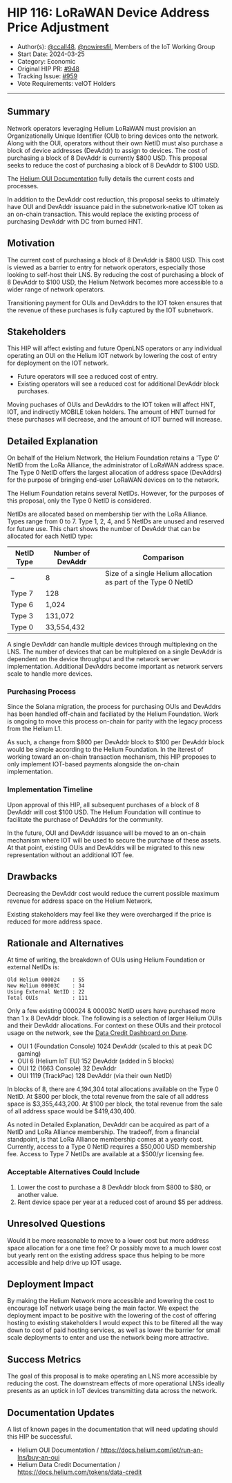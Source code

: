 # HIP 116: LoRaWAN Device Address Price Adjustment

- Author(s): [@ccall48](https://github.com/ccall48), [@nowiresfil](https://github.com/nowiresfil), Members of the IoT Working Group
- Start Date: 2024-03-25
- Category: Economic
- Original HIP PR: [#948](https://github.com/helium/HIP/pull/948)
- Tracking Issue: [#959](https://github.com/helium/HIP/issues/959)
- Vote Requirements: veIOT Holders

---

## Summary

Network operators leveraging Helium LoRaWAN must provision an Organizationally Unique Identifier (OUI) to bring devices onto the network. Along with the OUI, operators without their own NetID must also purchase a block of device addresses (DevAddr) to assign to devices. The cost of purchasing a block of 8 DevAddr is currently $800 USD. This proposal seeks to reduce the cost of purchasing a block of 8 DevAddr to $100 USD.

The [Helium OUI Documentation](https://docs.helium.com/iot/run-an-lns/buy-an-oui) fully details the current costs and processes.

In addition to the DevAddr cost reduction, this proposal seeks to ultimately have OUI and DevAddr issuance paid in the subnetwork-native IOT token as an on-chain transaction. This would replace the existing process of purchasing DevAddr with DC from burned HNT.

## Motivation

The current cost of purchasing a block of 8 DevAddr is $800 USD. This cost is viewed as a barrier to entry for network operators, especially those looking to self-host their LNS. By reducing the cost of purchasing a block of 8 DevAddr to $100 USD, the Helium Network becomes more accessible to a wider range of network operators.

Transitioning payment for OUIs and DevAddrs to the IOT token ensures that the revenue of these purchases is fully captured by the IOT subnetwork.

## Stakeholders

This HIP will affect existing and future OpenLNS operators or any individual operating an OUI on the Helium IOT network by lowering the cost of entry for deployment on the IOT network.

- Future operators will see a reduced cost of entry.
- Existing operators will see a reduced cost for additional DevAddr block purchases.

Moving puchases of OUIs and DevAddrs to the IOT token will affect HNT, IOT, and indirectly MOBILE token holders. The amount of HNT burned for these purchases will decrease, and the amount of IOT burned will increase.

## Detailed Explanation

On behalf of the Helium Network, the Helium Foundation retains a 'Type 0' NetID from the LoRa Alliance, the administrator of LoRaWAN address space. The Type 0 NetID offers the largest allocation of address space (DevAddrs) for the purpose of bringing end-user LoRaWAN devices on to the network.

The Helium Foundation retains several NetIDs. However, for the purposes of this proposal, only the Type 0 NetID is considered.

NetIDs are allocated based on membership tier with the LoRa Alliance. Types range from 0 to 7. Type 1, 2, 4, and 5 NetIDs are unused and reserved for future use. This chart shows the number of DevAddr that can be allocated for each NetID type:

| NetID Type | Number of DevAddr | Comparison                                                     |
| ---------- | ----------------- | -------------------------------------------------------------- |
| –          | 8                 | Size of a single Helium allocation as part of the Type 0 NetID |
| Type 7     | 128               |                                                                |
| Type 6     | 1,024             |                                                                |
| Type 3     | 131,072           |                                                                |
| Type 0     | 33,554,432        |                                                                |

A single DevAddr can handle multiple devices through multiplexing on the LNS. The number of devices that can be multiplexed on a single DevAddr is dependent on the device throughput and the network server implementation. Additional DevAddrs become important as network servers scale to handle more devices.

### Purchasing Process

Since the Solana migration, the process for purchasing OUIs and DevAddrs has been handled off-chain and faciliated by the Helium Foundation. Work is ongoing to move this process on-chain for parity with the legacy process from the Helium L1.

As such, a change from $800 per DevAddr block to $100 per DevAddr block would be simple according to the Helium Foundation. In the iterest of working toward an on-chain transaction mechanism, this HIP proposes to only implement IOT-based payments alongside the on-chain implementation.

### Implementation Timeline

Upon approval of this HIP, all subsequent purchases of a block of 8 DevAddr will cost $100 USD. The Helium Foundation will continue to facilitate the purchase of DevAddrs for the community.

In the future, OUI and DevAddr issuance will be moved to an on-chain mechanism where IOT will be used to secure the purchase of these assets. At that point, existing OUIs and DevAddrs will be migrated to this new representation without an additional IOT fee.

## Drawbacks

Decreasing the DevAddr cost would reduce the current possible maximum revenue for address space on the Helium Network.

Existing stakeholders may feel like they were overcharged if the price is reduced for more address space.

## Rationale and Alternatives

At time of writing, the breakdown of OUIs using Helium Foundation or external NetIDs is:

```
Old Helium 000024    : 55
New Helium 00003C    : 34
Using External NetID : 22
Total OUIs           : 111
```

Only a few existing 000024 & 00003C NetID users have purchased more than 1 x 8 DevAddr block. The following is a selection of larger Helium OUIs and their DevAddr allocations. For context on these OUIs and their protocol usage on the network, see the [Data Credit Dashboard on Dune](https://dune.com/helium-foundation/helium-data-credits).

- OUI 1 (Foundation Console) 1024 DevAddr (scaled to this at peak DC gaming)
- OUI 6 (Helium IoT EU) 152 DevAddr (added in 5 blocks)
- OUI 12 (1663 Console) 32 DevAddr
- OUI 1119 (TrackPac) 128 DevAddr (via their own NetID)

In blocks of 8, there are 4,194,304 total allocations available on the Type 0 NetID. At $800 per block, the total revenue from the sale of all address space is $3,355,443,200. At $100 per block, the total revenue from the sale of all address space would be $419,430,400.

As noted in Detailed Explanation, DevAddr can be acquired as part of a NetID and LoRa Alliance membership. The tradeoff, from a financial standpoint, is that LoRa Alliance membership comes at a yearly cost. Currently, access to a Type 0 NetID requires a $50,000 USD membership fee. Access to Type 7 NetIDs are available at a $500/yr licensing fee.

### Acceptable Alternatives Could Include

1. Lower the cost to purchase a 8 DevAddr block from $800 to $80, or another value.
1. Rent device space per year at a reduced cost of around $5 per address.

## Unresolved Questions

Would it be more reasonable to move to a lower cost but more address space allocation for a one time fee? Or possibly move to a much lower cost but yearly rent on the existing address space thus helping to be more accessible and help drive up IOT usage.

## Deployment Impact

By making the Helium Network more accessible and lowering the cost to encourage IoT network usage being the main factor. We expect the deployment impact to be positive with the lowering of the cost of offering hosting to existing stakeholders I would expect this to be filtered all the way down to cost of paid hosting services, as well as lower the barrier for small scale deployments to enter and use the network being more attractive.

## Success Metrics

The goal of this proposal is to make operating an LNS more accessible by reducing the cost. The downstream effects of more operational LNSs ideally presents as an uptick in IoT devices transmitting data across the network.

## Documentation Updates

A list of known pages in the documentation that will need updating should this HIP be successful.

- Helium OUI Documentation / https://docs.helium.com/iot/run-an-lns/buy-an-oui
- Helium Data Credit Documentation / https://docs.helium.com/tokens/data-credit
